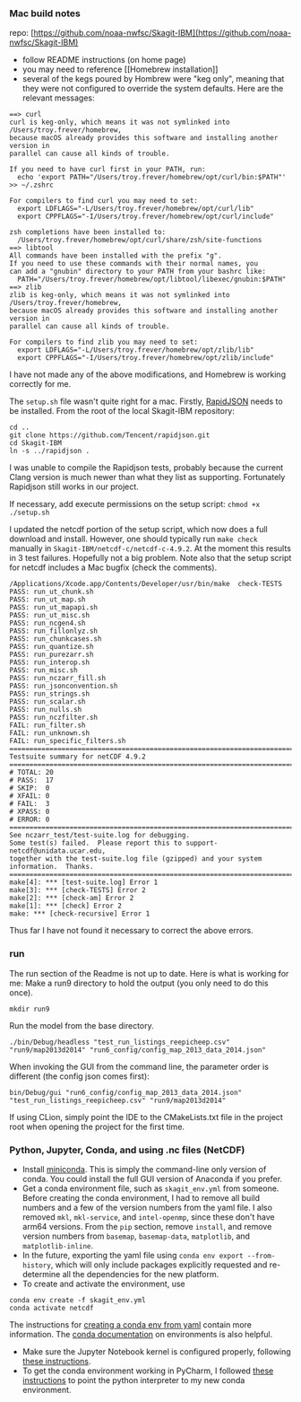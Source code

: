 ### Mac build notes

repo: [https://github.com/noaa-nwfsc/Skagit-IBM](https://github.com/noaa-nwfsc/Skagit-IBM)
- follow README instructions (on home page)
- you may need to reference [[Homebrew installation]]
- several of the kegs poured by Hombrew were "keg only", meaning that they were not configured to override the system defaults. Here are the relevant messages:
```
==> curl
curl is keg-only, which means it was not symlinked into /Users/troy.frever/homebrew,
because macOS already provides this software and installing another version in
parallel can cause all kinds of trouble.

If you need to have curl first in your PATH, run:
  echo 'export PATH="/Users/troy.frever/homebrew/opt/curl/bin:$PATH"' >> ~/.zshrc

For compilers to find curl you may need to set:
  export LDFLAGS="-L/Users/troy.frever/homebrew/opt/curl/lib"
  export CPPFLAGS="-I/Users/troy.frever/homebrew/opt/curl/include"

zsh completions have been installed to:
  /Users/troy.frever/homebrew/opt/curl/share/zsh/site-functions
==> libtool
All commands have been installed with the prefix "g".
If you need to use these commands with their normal names, you
can add a "gnubin" directory to your PATH from your bashrc like:
  PATH="/Users/troy.frever/homebrew/opt/libtool/libexec/gnubin:$PATH"
==> zlib
zlib is keg-only, which means it was not symlinked into /Users/troy.frever/homebrew,
because macOS already provides this software and installing another version in
parallel can cause all kinds of trouble.

For compilers to find zlib you may need to set:
  export LDFLAGS="-L/Users/troy.frever/homebrew/opt/zlib/lib"
  export CPPFLAGS="-I/Users/troy.frever/homebrew/opt/zlib/include"
```

I have not made any of the above modifications, and Homebrew is working correctly for me.

The `setup.sh` file wasn't quite right for a mac. Firstly, [RapidJSON](https://rapidjson.org/) needs to be installed. From the root of the local Skagit-IBM repository:
```
cd ..
git clone https://github.com/Tencent/rapidjson.git
cd Skagit-IBM
ln -s ../rapidjson .
```
I was unable to compile the Rapidjson tests, probably because the current Clang version is much newer than what they list as supporting. Fortunately Rapidjson still works in our project.

If necessary, add execute permissions on the setup script: 
`chmod +x ./setup.sh` 

I updated the netcdf portion of the setup script, which now does a full download and install. However, one should typically run `make check` manually in `Skagit-IBM/netcdf-c/netcdf-c-4.9.2`. At the moment this results in 3 test failures. Hopefully not a big problem. Note also that the setup script for netcdf includes a Mac bugfix (check the comments).

```
/Applications/Xcode.app/Contents/Developer/usr/bin/make  check-TESTS
PASS: run_ut_chunk.sh
PASS: run_ut_map.sh
PASS: run_ut_mapapi.sh
PASS: run_ut_misc.sh
PASS: run_ncgen4.sh
PASS: run_fillonlyz.sh
PASS: run_chunkcases.sh
PASS: run_quantize.sh
PASS: run_purezarr.sh
PASS: run_interop.sh
PASS: run_misc.sh
PASS: run_nczarr_fill.sh
PASS: run_jsonconvention.sh
PASS: run_strings.sh
PASS: run_scalar.sh
PASS: run_nulls.sh
PASS: run_nczfilter.sh
FAIL: run_filter.sh
FAIL: run_unknown.sh
FAIL: run_specific_filters.sh
============================================================================
Testsuite summary for netCDF 4.9.2
============================================================================
# TOTAL: 20
# PASS:  17
# SKIP:  0
# XFAIL: 0
# FAIL:  3
# XPASS: 0
# ERROR: 0
============================================================================
See nczarr_test/test-suite.log for debugging.
Some test(s) failed.  Please report this to support-netcdf@unidata.ucar.edu,
together with the test-suite.log file (gzipped) and your system
information.  Thanks.
============================================================================
make[4]: *** [test-suite.log] Error 1
make[3]: *** [check-TESTS] Error 2
make[2]: *** [check-am] Error 2
make[1]: *** [check] Error 2
make: *** [check-recursive] Error 1
```

Thus far I have not found it necessary to correct the above errors.

### run
The run section of the Readme is not up to date. Here is what is working for me:
Make a run9 directory to hold the output (you only need to do this once).
```
mkdir run9
```

Run the model from the base directory.
```
./bin/Debug/headless "test_run_listings_reepicheep.csv" "run9/map2013d2014" "run6_config/config_map_2013_data_2014.json"
```

When invoking the GUI from the command line, the parameter order is different (the config json comes first):
```
bin/Debug/gui "run6_config/config_map_2013_data_2014.json" "test_run_listings_reepicheep.csv" "run9/map2013d2014"
```

If using CLion, simply point the IDE to the CMakeLists.txt file in the project root when opening the project for the first time.

### Python, Jupyter, Conda, and using .nc files (NetCDF)
- Install [miniconda](https://docs.anaconda.com/miniconda/).  This is simply the command-line only version of conda. You could install the full GUI version of Anaconda if you prefer.
- Get a conda environment file, such as `skagit_env.yml` from someone. Before creating the conda environment, I had to remove all build numbers and a few of the version numbers from the yaml file. I also removed `mkl`, `mkl-service`, and `intel-openmp`, since these don't have arm64 versions. From the `pip` section, remove `install`, and remove version numbers from `basemap`, `basemap-data`, `matplotlib`, and `matplotlib-inline`.
- In the future, exporting the yaml file using `conda env export --from-history`, which will only include packages explicitly requested and re-determine all the dependencies for the new platform.
- To create and activate the environment, use 
```
conda env create -f skagit_env.yml
conda activate netcdf
```
The instructions for [creating a conda env from yaml](https://saturncloud.io/blog/how-to-create-a-conda-environment-based-on-a-yaml-file-a-guide-for-data-scientists/) contain more information. The [conda documentation](https://docs.conda.io/projects/conda/en/latest/user-guide/tasks/manage-environments.html#creating-an-environment-with-commands) on environments is also helpful. 
- Make sure the Jupyter Notebook kernel is configured properly, following [these instructions](https://www.python-engineer.com/posts/setup-jupyter-notebook-in-conda-environment/).
- To get the conda environment working in PyCharm, I followed [these instructions](https://mariashaukat.medium.com/a-guide-to-conda-environments-in-jupyter-pycharm-and-github-5ba3833d859a) to point the python interpreter to my new conda environment.

